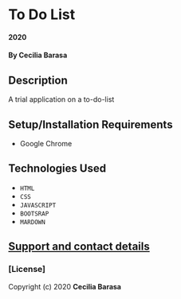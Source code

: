 # To Do List
#### 2020
#### By **Cecilia Barasa**
## Description
A trial application on a to-do-list
## Setup/Installation Requirements
* Google Chrome
## Technologies Used
* `HTML`
* `CSS`
* `JAVASCRIPT`
* `BOOTSRAP`
* `MARDOWN`
## [Support and contact details](https://www.linkedin.com/in/cecilia-barasa-4a8311195/)
### [License]
Copyright (c) 2020 **Cecilia Barasa**